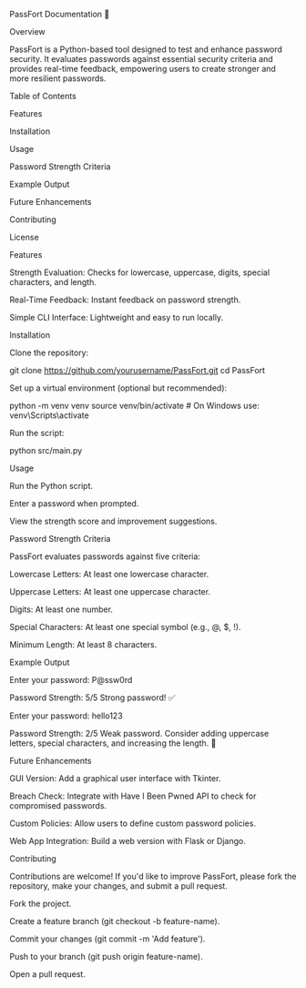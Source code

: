 PassFort Documentation 🔐

Overview

PassFort is a Python-based tool designed to test and enhance password security. It evaluates passwords against essential security criteria and provides real-time feedback, empowering users to create stronger and more resilient passwords.

Table of Contents

Features

Installation

Usage

Password Strength Criteria

Example Output

Future Enhancements

Contributing

License

Features

Strength Evaluation: Checks for lowercase, uppercase, digits, special characters, and length.

Real-Time Feedback: Instant feedback on password strength.

Simple CLI Interface: Lightweight and easy to run locally.

Installation

Clone the repository:

git clone https://github.com/yourusername/PassFort.git
cd PassFort

Set up a virtual environment (optional but recommended):

python -m venv venv
source venv/bin/activate  # On Windows use: venv\Scripts\activate

Run the script:

python src/main.py

Usage

Run the Python script.

Enter a password when prompted.

View the strength score and improvement suggestions.

Password Strength Criteria

PassFort evaluates passwords against five criteria:

Lowercase Letters: At least one lowercase character.

Uppercase Letters: At least one uppercase character.

Digits: At least one number.

Special Characters: At least one special symbol (e.g., @, $, !).

Minimum Length: At least 8 characters.

Example Output

Enter your password: P@ssw0rd

Password Strength: 5/5
Strong password! ✅

Enter your password: hello123

Password Strength: 2/5
Weak password. Consider adding uppercase letters, special characters, and increasing the length. 🔐

Future Enhancements

GUI Version: Add a graphical user interface with Tkinter.

Breach Check: Integrate with Have I Been Pwned API to check for compromised passwords.

Custom Policies: Allow users to define custom password policies.

Web App Integration: Build a web version with Flask or Django.

Contributing

Contributions are welcome! If you'd like to improve PassFort, please fork the repository, make your changes, and submit a pull request.

Fork the project.

Create a feature branch (git checkout -b feature-name).

Commit your changes (git commit -m 'Add feature').

Push to your branch (git push origin feature-name).

Open a pull request.

